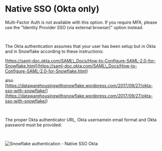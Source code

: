 # Native SSO (Okta only)

Multi-Factor Auth is not available with this option. If you require MFA, please use the "Identity Provider SSO (via external browser)" option instead.

&nbsp;

The Okta authentication assumes that your user has been setup but in Okta and in Snowflake according to these instructions:

[https://saml-doc.okta.com/SAML\_Docs/How-to-Configure-SAML-2.0-for-Snowflake.html](<https://saml-doc.okta.com/SAML\_Docs/How-to-Configure-SAML-2.0-for-Snowflake.html>)

also [https://datawarehousingwithsnowflake.wordpress.com/2017/09/27/okta-sso-with-snowflake/](<https://datawarehousingwithsnowflake.wordpress.com/2017/09/27/okta-sso-with-snowflake/>)

&nbsp;

The proper Okta authenticator URL, Okta usernamein email format and Okta password must be provided:

&nbsp;

![Snowflake authentication - Native SSO Okta](<lib/Snowflake authentication - Native SSO Okta.png>)

